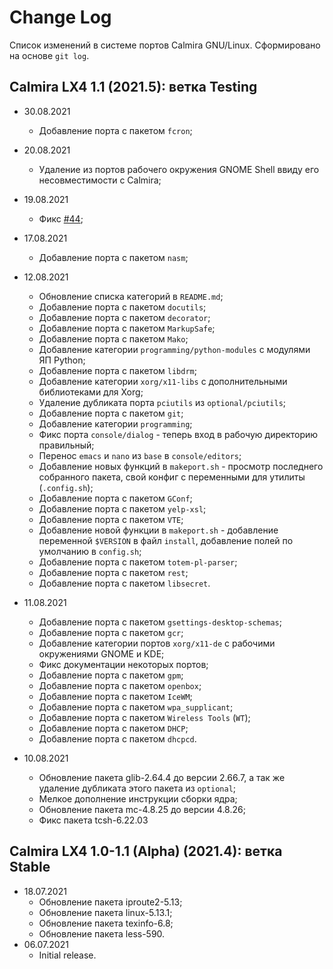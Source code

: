 # Change Log

Список изменений в системе портов Calmira GNU/Linux. Сформировано на основе `git log`.

## Calmira LX4 1.1 (2021.5): ветка Testing
* 30.08.2021
	* Добавление порта с пакетом `fcron`;

* 20.08.2021
	* Удаление из портов рабочего окружения GNOME Shell ввиду его несовместимости с Calmira;

* 19.08.2021
	* Фикс [#44](https://github.com/CalmiraLinux/CalmiraLinux/issues/44);

* 17.08.2021
	* Добавление порта с пакетом `nasm`;

* 12.08.2021
	* Обновление списка категорий в `README.md`;
	* Добавление порта с пакетом `docutils`;
	* Добавление порта с пакетом `decorator`;
	* Добавление порта с пакетом `MarkupSafe`;
	* Добавление порта с пакетом `Mako`;
	* Добавление категории `programming/python-modules` с модулями ЯП Python;
	* Добавление порта с пакетом `libdrm`;
	* Добавление категории `xorg/x11-libs` с дополнительными библиотеками для Xorg;
	* Удаление дубликата порта `pciutils` из `optional/pciutils`;
	* Добавление порта с пакетом `git`;
	* Добавление категории `programming`;
	* Фикс порта `console/dialog` - теперь вход в рабочую директорию правильный;
	* Перенос `emacs` и `nano` из `base` в `console/editors`;
	* Добавление новых функций в `makeport.sh` - просмотр последнего собранного пакета, свой конфиг с переменными для утилиты (`.config.sh`);
	* Добавление порта с пакетом `GConf`;
	* Добавление порта с пакетом `yelp-xsl`;
	* Добавление порта с пакетом `VTE`;
	* Добавление новой функции в `makeport.sh` - добавление переменной `$VERSION` в файл `install`, добавление полей по умолчанию в `config.sh`;
	* Добавление порта с пакетом `totem-pl-parser`;
	* Добавление порта с пакетом `rest`;
	* Добавление порта с пакетом `libsecret`.

* 11.08.2021
	* Добавление порта с пакетом `gsettings-desktop-schemas`;
	* Добавление порта с пакетом `gcr`;
	* Добавление категории портов `xorg/x11-de` с рабочими окружениями GNOME и KDE;
	* Фикс документации некоторых портов;
	* Добавление порта с пакетом `gpm`;
	* Добавление порта с пакетом `openbox`;
	* Добавление порта с пакетом `IceWM`;
	* Добавление порта с пакетом `wpa_supplicant`;
	* Добавление порта с пакетом `Wireless Tools` (`WT`);
	* Добавление порта с пакетом `DHCP`;
	* Добавление порта с пакетом `dhcpcd`.

* 10.08.2021
	* Обновление пакета glib-2.64.4 до версии 2.66.7, а так же удаление дубликата этого пакета из `optional`;
	* Мелкое дополнение инструкции сборки ядра;
	* Обновление пакета mc-4.8.25 до версии 4.8.26;
	* Фикс пакета tcsh-6.22.03

## Calmira LX4 1.0-1.1 (Alpha) (2021.4): ветка Stable
* 18.07.2021
	* Обновление пакета iproute2-5.13;
	* Обновление пакета linux-5.13.1;
	* Обновление пакета texinfo-6.8;
	* Обновление пакета less-590.
* 06.07.2021
	* Initial release.
